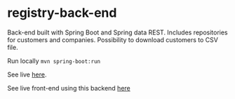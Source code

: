 # registry-back-end
Back-end built with Spring Boot and Spring data REST.
Includes repositories for customers and companies. Possibility to download customers to CSV file.

Run locally `mvn spring-boot:run`

See live [here](https://registry-back-end.herokuapp.com/registry).  

See live front-end using this backend [here](https://xenodochial-kepler-957fa3.netlify.app/)
